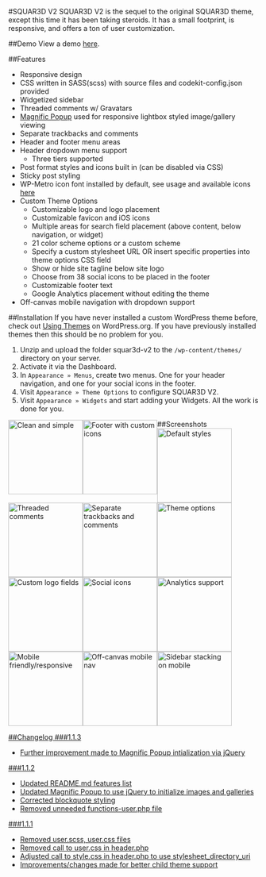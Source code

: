 #SQUAR3D V2
SQUAR3D V2 is the sequel to the original SQUAR3D theme, except this time it has been taking steroids. It has a small footprint, is responsive, and offers a ton of user customization.

##Demo
View a demo [here](http://themes.ajtroxell.com/index.php?wptheme=Squar3d+v2).

##Features
-	Responsive design
-	CSS written in SASS(scss) with source files and codekit-config.json provided
-	Widgetized sidebar
-	Threaded comments w/ Gravatars
-	[Magnific Popup](http://dimsemenov.com/plugins/magnific-popup/) used for responsive lightbox styled image/gallery viewing
-	Separate trackbacks and comments
-	Header and footer menu areas
-	Header dropdown menu support
	-	Three tiers supported
-	Post format styles and icons built in (can be disabled via CSS)
-	Sticky post styling
-	WP-Metro icon font installed by default, see usage and available icons [here](http://ajtroxell.github.io/wp-metro/)
-	Custom Theme Options
	-	Customizable logo and logo placement
	-	Customizable favicon and iOS icons
	-	Multiple areas for search field placement (above content, below navigation, or widget)
	-	21 color scheme options or a custom scheme
	-	Specify a custom stylesheet URL OR insert specific properties into theme options CSS field
	-	Show or hide site tagline below site logo
	-	Choose from 38 social icons to be placed in the footer
	-	Customizable footer text
	-	Google Analytics placement without editing the theme
-	Off-canvas mobile navigation with dropdown support

##Installation
If you have never installed a custom WordPress theme before, check out [Using Themes](http://codex.wordpress.org/Using_Themes) on WordPress.org. If you have previously installed themes then this should be no problem for you.

1. Unzip and upload the folder squar3d-v2 to the `/wp-content/themes/` directory on your server.
2. Activate it via the Dashboard.
3. In `Appearance » Menus`, create two menus. One for your header navigation, and one for your social icons in the footer.
4. Visit `Appearance » Theme Options` to configure SQUAR3D V2.
5. Visit `Appearance » Widgets` and start adding your Widgets. All the work is done for you.

##Screenshots
<a href="http://ajtroxell.com/wp-content/uploads/2013/08/01.jpg" style="float:left;" target="new"><img src="http://ajtroxell.com/wp-content/uploads/2013/08/01.jpg" title="Clean and simple" style="width:150px;height:auto;"/>
<a href="http://ajtroxell.com/wp-content/uploads/2013/08/01.jpg" style="float:left;" target="new"><img src="http://ajtroxell.com/wp-content/uploads/2013/08/02.jpg" title="Footer with custom icons" style="width:150px;height:auto;"/>
<a href="http://ajtroxell.com/wp-content/uploads/2013/08/01.jpg" style="float:left;" target="new"><img src="http://ajtroxell.com/wp-content/uploads/2013/08/04.jpg" title="Default styles" style="width:150px;height:auto;"/>
<a href="http://ajtroxell.com/wp-content/uploads/2013/08/01.jpg" style="float:left;" target="new"><img src="http://ajtroxell.com/wp-content/uploads/2013/08/03.jpg" title="Threaded comments" style="width:150px;height:auto;"/>
<a href="http://ajtroxell.com/wp-content/uploads/2013/08/01.jpg" style="float:left;" target="new"><img src="http://ajtroxell.com/wp-content/uploads/2013/08/05.jpg" title="Separate trackbacks and comments" style="width:150px;height:auto;"/>
<a href="http://ajtroxell.com/wp-content/uploads/2013/08/01.jpg" style="float:left;" target="new"><img src="http://ajtroxell.com/wp-content/uploads/2013/08/06.jpg" title="Theme options" style="width:150px;height:auto;"/>
<a href="http://ajtroxell.com/wp-content/uploads/2013/08/01.jpg" style="float:left;" target="new"><img src="http://ajtroxell.com/wp-content/uploads/2013/08/07.jpg" title="Custom logo fields" style="width:150px;height:auto;"/>
<a href="http://ajtroxell.com/wp-content/uploads/2013/08/01.jpg" style="float:left;" target="new"><img src="http://ajtroxell.com/wp-content/uploads/2013/08/08.jpg" title="Social icons" style="width:150px;height:auto;"/>
<a href="http://ajtroxell.com/wp-content/uploads/2013/08/01.jpg" style="float:left;" target="new"><img src="http://ajtroxell.com/wp-content/uploads/2013/08/09.jpg" title="Analytics support" style="width:150px;height:auto;"/>
<a href="http://ajtroxell.com/wp-content/uploads/2013/08/01.jpg" style="float:left;" target="new"><img src="http://ajtroxell.com/wp-content/uploads/2013/08/10.jpg" title="Mobile friendly/responsive" style="width:150px;height:auto;"/>
<a href="http://ajtroxell.com/wp-content/uploads/2013/08/01.jpg" style="float:left;" target="new"><img src="http://ajtroxell.com/wp-content/uploads/2013/08/11.jpg" title="Off-canvas mobile nav" style="width:150px;height:auto;"/>
<a href="http://ajtroxell.com/wp-content/uploads/2013/08/01.jpg" style="float:left;" target="new"><img src="http://ajtroxell.com/wp-content/uploads/2013/08/12.jpg" title="Sidebar stacking on mobile" style="width:150px;height:auto;"/>

##Changelog
###1.1.3
*	Further improvement made to Magnific Popup intialization via jQuery

###1.1.2
*	Updated README.md features list
*	Updated Magnific Popup to use jQuery to initialize images and galleries
*	Corrected blockquote styling
*	Removed unneeded functions-user.php file

###1.1.1
*	Removed user.scss, user.css files
*	Removed call to user.css in header.php
*	Adjusted call to style.css in header.php to use stylesheet_directory_uri
*	Improvements/changes made for better child theme support